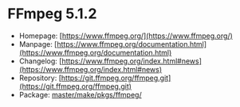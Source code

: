 # FFmpeg 5.1.2
 - Homepage: [https://www.ffmpeg.org/](https://www.ffmpeg.org/)
 - Manpage: [https://www.ffmpeg.org/documentation.html](https://www.ffmpeg.org/documentation.html)
 - Changelog: [https://www.ffmpeg.org/index.html#news](https://www.ffmpeg.org/index.html#news)
 - Repository: [https://git.ffmpeg.org/ffmpeg.git](https://git.ffmpeg.org/ffmpeg.git)
 - Package: [master/make/pkgs/ffmpeg/](https://github.com/Freetz-NG/freetz-ng/tree/master/make/pkgs/ffmpeg/)

